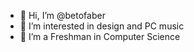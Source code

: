 - 👋 Hi, I’m @betofaber
- 👀 I’m interested in design and PC music
- 🌱 I’m a Freshman in Computer Science

<!---
betofaber/betofaber is a ✨ special ✨ repository because its `README.md` (this file) appears on your GitHub profile.
You can click the Preview link to take a look at your changes.
--->

